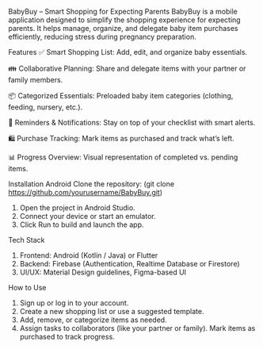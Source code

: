 BabyBuy – Smart Shopping for Expecting Parents
BabyBuy is a mobile application designed to simplify the shopping experience for expecting parents. It helps manage, organize, and delegate baby item purchases efficiently, reducing stress during pregnancy preparation.

Features
✅ Smart Shopping List: Add, edit, and organize baby essentials.

👪 Collaborative Planning: Share and delegate items with your partner or family members.

📦 Categorized Essentials: Preloaded baby item categories (clothing, feeding, nursery, etc.).

🔔 Reminders & Notifications: Stay on top of your checklist with smart alerts.

🛍️ Purchase Tracking: Mark items as purchased and track what’s left.

📊 Progress Overview: Visual representation of completed vs. pending items.

Installation
Android
Clone the repository: (git clone https://github.com/yourusername/BabyBuy.git)
1. Open the project in Android Studio.
2. Connect your device or start an emulator.
3. Click Run to build and launch the app.

Tech Stack
1. Frontend: Android (Kotlin / Java) or Flutter
2. Backend: Firebase (Authentication, Realtime Database or Firestore)
3. UI/UX: Material Design guidelines, Figma-based UI

How to Use
1. Sign up or log in to your account.
2. Create a new shopping list or use a suggested template.
3. Add, remove, or categorize items as needed.
4. Assign tasks to collaborators (like your partner or family).
   Mark items as purchased to track progress.



